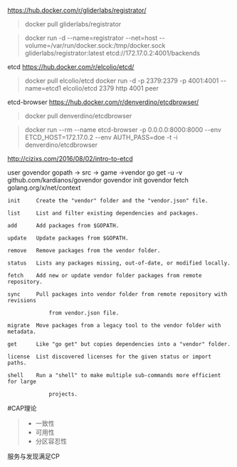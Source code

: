 https://hub.docker.com/r/gliderlabs/registrator/
>docker pull gliderlabs/registrator

>docker run -d  --name=registrator --net=host  --volume=/var/run/docker.sock:/tmp/docker.sock  gliderlabs/registrator:latest etcd://172.17.0.2:4001/backends


etcd  https://hub.docker.com/r/elcolio/etcd/
>docker pull elcolio/etcd
>docker run -d -p 2379:2379 -p 4001:4001 --name=etcd1 elcolio/etcd  2379 http 4001 peer

etcd-browser https://hub.docker.com/r/denverdino/etcdbrowser/
> docker pull denverdino/etcdbrowser

>docker run --rm --name etcd-browser -p 0.0.0.0:8000:8000 --env ETCD_HOST=172.17.0.2 --env AUTH_PASS=doe -t -i denverdino/etcdbrowser

http://cizixs.com/2016/08/02/intro-to-etcd

user govendor
gopath -> src -> game ->vendor
go get -u -v github.com/kardianos/govendor 
govendor init
govendor fetch golang.org/x/net/context


    init     Create the "vendor" folder and the "vendor.json" file.

    list     List and filter existing dependencies and packages.

    add      Add packages from $GOPATH.

    update   Update packages from $GOPATH.

    remove   Remove packages from the vendor folder.

    status   Lists any packages missing, out-of-date, or modified locally.

    fetch    Add new or update vendor folder packages from remote repository.

    sync     Pull packages into vendor folder from remote repository with revisions

                 from vendor.json file.

    migrate  Move packages from a legacy tool to the vendor folder with metadata.

    get      Like "go get" but copies dependencies into a "vendor" folder.

    license  List discovered licenses for the given status or import paths.

    shell    Run a "shell" to make multiple sub-commands more efficient for large

                 projects.

#CAP理论
> * 一致性
> * 可用性
> * 分区容忍性

服务与发现满足CP